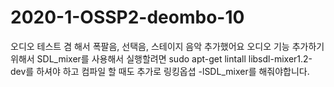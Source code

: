 # 2020-1-OSSP2-deombo-10
오디오 테스트 겸 해서 폭팔음, 선택음, 스테이지 음악 추가했어요
오디오 기능 추가하기 위해서 SDL_mixer를 사용해서 실행할려면 sudo apt-get lintall libsdl-mixer1.2-dev를 하셔야 하고
컴파일 할 때도 추가로 링킹옵셥 -lSDL_mixer를 해줘야합니다.
